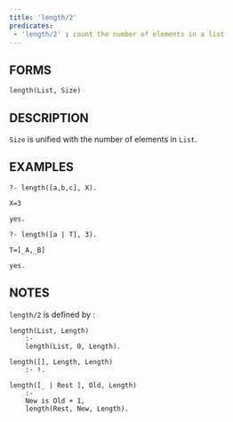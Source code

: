 ```yaml
---
title: 'length/2'
predicates:
 - 'length/2' : count the number of elements in a list
---
```


## FORMS
```
length(List, Size)
```
## DESCRIPTION

`Size` is unified with the number of elements in `List`.

## EXAMPLES
```
?- length([a,b,c], X).

X=3

yes.

?- length([a | T], 3).

T=[_A,_B] 

yes.
```

## NOTES

`length/2` is defined by :

```
length(List, Length) 
    :- 
    length(List, 0, Length).

length([], Length, Length) 
    :- !.

length([_ | Rest ], Old, Length) 
    :-
    New is Old + 1,
    length(Rest, New, Length).
```

